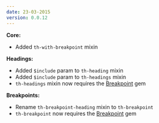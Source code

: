 ```yaml
---
date: 23-03-2015
version: 0.0.12
---
```

**Core:**

- Added `th-with-breakpoint` mixin

**Headings:**

- Added `$include` param to `th-heading` mixin
- Added `$include` param to `th-headings` mixin
- `th-headings` mixin now requires the [Breakpoint](https://github.com/at-import/breakpoint) gem

**Breakpoints:**

- Rename `th-breakpoint-heading` mixin to `th-breakpoint`
- `th-breakpoint` now requires the [Breakpoint](https://github.com/at-import/breakpoint) gem
